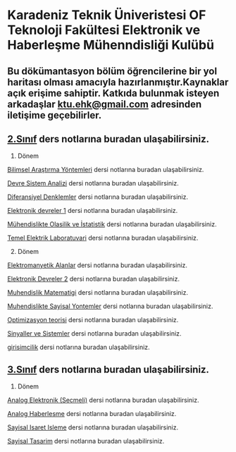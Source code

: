 # Karadeniz Teknik Üniveristesi OF Teknoloji Fakültesi Elektronik ve Haberleşme Mühenndisliği Kulübü

## Bu dökümantasyon  bölüm öğrencilerine bir yol haritası olması amacıyla hazırlanmıştır.Kaynaklar  açık erişime sahiptir. Katkıda bulunmak isteyen arkadaşlar ktu.ehk@gmail.com adresinden iletişime geçebilirler.


 ## [2.Sınıf](https://github.com/KTUEHK/EHM-Ders-Notlar-/tree/master/2.Sınıf) ders notlarına buradan ulaşabilirsiniz.
  1. Dönem 
  
 [Bilimsel Araştırma Yöntemleri](https://github.com/KTUEHK/EHM-Ders-Notlar-/tree/master/2.Sınıf/1.Donem/Bilimsel%20Arastirma%20Yontemleri) dersi notlarına buradan ulaşabilirsiniz.
 
 [Devre Sistem Analizi](https://github.com/KTUEHK/EHM-Ders-Notlar-/tree/master/2.S%C4%B1n%C4%B1f/1.Donem/Devre%20Sistem%20Analizi) dersi notlarına buradan ulaşabilirsiniz.
 
 [Diferansiyel Denklemler](https://github.com/KTUEHK/EHM-Ders-Notlar-/tree/master/2.S%C4%B1n%C4%B1f/1.Donem/Diferansiyel%20Denklemler) dersi notlarına buradan ulaşabilirsiniz.
 
 [Elektronik devreler 1](https://github.com/KTUEHK/EHM-Ders-Notlar-/tree/master/2.Sınıf/1.Donem/Elektronik%20devreler%201) dersi notlarına buradan ulaşabilirsiniz.
 
 [Mühendislikte Olasilik ve İstatistik](https://github.com/KTUEHK/EHM-Ders-Notlar-/tree/master/2.S%C4%B1n%C4%B1f/1.Donem/M%C3%BChendislikte%20Olasilik%20ve%20%C4%B0statistik) dersi notlarına buradan ulaşabilirsiniz.
 
 [Temel Elektrik Laboratuvari](https://github.com/KTUEHK/EHM-Ders-Notlar-/tree/master/2.Sınıf/1.Donem/Temel%20Elektrik%20Laboratuvari) dersi notlarına buradan ulaşabilirsiniz.
 
  2. Dönem
  
 [Elektromanyetik Alanlar](https://github.com/KTUEHK/EHM-Ders-Notlar-/tree/master/2.S%C4%B1n%C4%B1f/2.Donem/Elektromanyetik%20Alanlar) dersi notlarına buradan ulaşabilirsiniz.
 
 [Elektronik Devreler 2](https://github.com/KTUEHK/EHM-Ders-Notlar-/tree/master/2.S%C4%B1n%C4%B1f/2.Donem/Elektronik%20Devreler%202) dersi notlarına buradan ulaşabilirsiniz.
 
 [Muhendislik Matematigi](https://github.com/KTUEHK/EHM-Ders-Notlar-/tree/master/2.S%C4%B1n%C4%B1f/2.Donem/Muhendislik%20Matematigi) dersi notlarına buradan ulaşabilirsiniz.
 
 [Muhendislikte Sayisal Yontemler](https://github.com/KTUEHK/EHM-Ders-Notlar-/tree/master/2.S%C4%B1n%C4%B1f/2.Donem/Muhendislikte%20Sayisal%20%20Yontemler) dersi notlarına buradan ulaşabilirsiniz.
 
 [Optimizasyon teorisi](https://github.com/KTUEHK/EHM-Ders-Notlar-/tree/master/2.S%C4%B1n%C4%B1f/2.Donem/Optimizasyon%20teorisi) dersi notlarına buradan ulaşabilirsiniz.
 
 [Sinyaller ve Sistemler](https://github.com/KTUEHK/EHM-Ders-Notlar-/tree/master/2.S%C4%B1n%C4%B1f/2.Donem/Sinyaller%20ve%20Sistemler) dersi notlarına buradan ulaşabilirsiniz.
 
 [girisimcilik](https://github.com/KTUEHK/EHM-Ders-Notlar-/tree/master/2.S%C4%B1n%C4%B1f/2.Donem/girisimcilik) dersi notlarına buradan ulaşabilirsiniz.
 
 ## [3.Sınıf](https://github.com/KTUEHK/EHM-Ders-Notlar-/tree/master/3.Sinif) ders notlarına buradan ulaşabilirsiniz.

  1. Dönem

 [Analog Elektronik (Secmeli)](https://github.com/KTUEHK/EHM-Ders-Notlar-/tree/master/3.Sinif/1.Donem/Analog%20Elektronik%20(Secmeli)) dersi notlarına buradan ulaşabilirsiniz.
 
 [Analog Haberlesme](https://github.com/KTUEHK/EHM-Ders-Notlar-/tree/master/3.Sinif/1.Donem/Analog%20Haberlesme) dersi notlarına buradan ulaşabilirsiniz.
 
 [Sayisal Isaret Isleme](https://github.com/KTUEHK/EHM-Ders-Notlar-/tree/master/3.Sinif/1.Donem/Sayisal%20Isaret%20Isleme) dersi notlarına buradan ulaşabilirsiniz.
 
 [Sayisal Tasarim](https://github.com/KTUEHK/EHM-Ders-Notlar-/tree/master/3.Sinif/1.Donem/Sayisal%20Tasarim) dersi notlarına buradan ulaşabilirsiniz.
 
 
 
 
      

